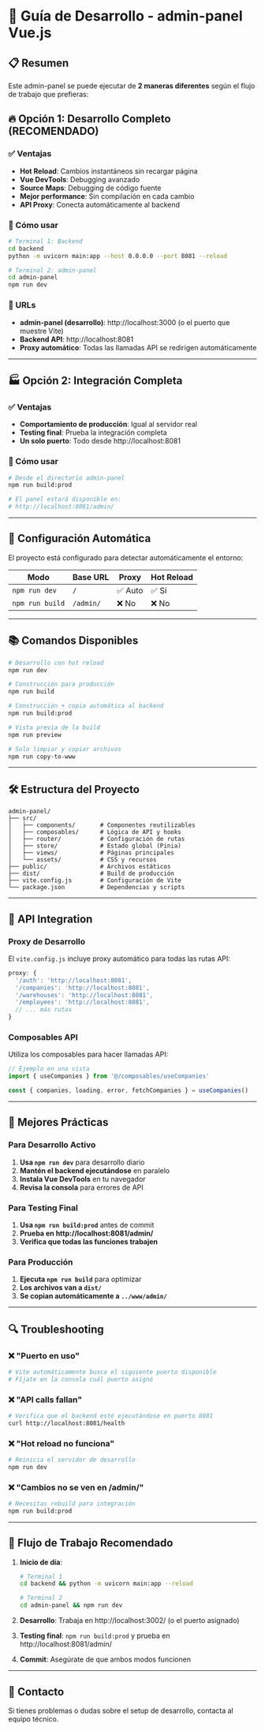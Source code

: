 # 🚀 Guía de Desarrollo - admin-panel Vue.js

## 📋 Resumen

Este admin-panel se puede ejecutar de **2 maneras diferentes** según el flujo de trabajo que prefieras:

## 🔥 Opción 1: Desarrollo Completo (RECOMENDADO)

### ✅ Ventajas
- **Hot Reload**: Cambios instantáneos sin recargar página
- **Vue DevTools**: Debugging avanzado
- **Source Maps**: Debugging de código fuente
- **Mejor performance**: Sin compilación en cada cambio
- **API Proxy**: Conecta automáticamente al backend

### 🚀 Cómo usar

```bash
# Terminal 1: Backend
cd backend
python -m uvicorn main:app --host 0.0.0.0 --port 8081 --reload

# Terminal 2: admin-panel 
cd admin-panel
npm run dev
```

### 📍 URLs
- **admin-panel (desarrollo)**: http://localhost:3000 (o el puerto que muestre Vite)
- **Backend API**: http://localhost:8081
- **Proxy automático**: Todas las llamadas API se redirigen automáticamente

---

## 🏭 Opción 2: Integración Completa

### ✅ Ventajas
- **Comportamiento de producción**: Igual al servidor real
- **Testing final**: Prueba la integración completa
- **Un solo puerto**: Todo desde http://localhost:8081

### 🚀 Cómo usar

```bash
# Desde el directorio admin-panel
npm run build:prod

# El panel estará disponible en:
# http://localhost:8081/admin/
```

---

## 🔧 Configuración Automática

El proyecto está configurado para detectar automáticamente el entorno:

| Modo | Base URL | Proxy | Hot Reload |
|------|----------|-------|------------|
| `npm run dev` | `/` | ✅ Auto | ✅ Sí |
| `npm run build` | `/admin/` | ❌ No | ❌ No |

---

## 📚 Comandos Disponibles

```bash
# Desarrollo con hot reload
npm run dev

# Construcción para producción
npm run build

# Construcción + copia automática al backend
npm run build:prod

# Vista previa de la build
npm run preview

# Solo limpiar y copiar archivos
npm run copy-to-www
```

---

## 🛠️ Estructura del Proyecto

```
admin-panel/
├── src/
│   ├── components/       # Componentes reutilizables
│   ├── composables/      # Lógica de API y hooks
│   ├── router/           # Configuración de rutas
│   ├── store/            # Estado global (Pinia)
│   ├── views/            # Páginas principales
│   └── assets/           # CSS y recursos
├── public/               # Archivos estáticos
├── dist/                 # Build de producción
├── vite.config.js        # Configuración de Vite
└── package.json          # Dependencias y scripts
```

---

## 🔗 API Integration

### Proxy de Desarrollo
El `vite.config.js` incluye proxy automático para todas las rutas API:

```javascript
proxy: {
  '/auth': 'http://localhost:8081',
  '/companies': 'http://localhost:8081',
  '/warehouses': 'http://localhost:8081',
  '/employees': 'http://localhost:8081',
  // ... más rutas
}
```

### Composables API
Utiliza los composables para hacer llamadas API:

```javascript
// Ejemplo en una vista
import { useCompanies } from '@/composables/useCompanies'

const { companies, loading, error, fetchCompanies } = useCompanies()
```

---

## 🎯 Mejores Prácticas

### Para Desarrollo Activo
1. **Usa `npm run dev`** para desarrollo diario
2. **Mantén el backend ejecutándose** en paralelo
3. **Instala Vue DevTools** en tu navegador
4. **Revisa la consola** para errores de API

### Para Testing Final
1. **Usa `npm run build:prod`** antes de commit
2. **Prueba en http://localhost:8081/admin/** 
3. **Verifica que todas las funciones trabajen**

### Para Producción
1. **Ejecuta `npm run build`** para optimizar
2. **Los archivos van a `dist/`**
3. **Se copian automáticamente a `../www/admin/`**

---

## 🔍 Troubleshooting

### ❌ "Puerto en uso"
```bash
# Vite automáticamente busca el siguiente puerto disponible
# Fíjate en la consola cuál puerto asignó
```

### ❌ "API calls fallan"
```bash
# Verifica que el backend esté ejecutándose en puerto 8081
curl http://localhost:8081/health
```

### ❌ "Hot reload no funciona"
```bash
# Reinicia el servidor de desarrollo
npm run dev
```

### ❌ "Cambios no se ven en /admin/"
```bash
# Necesitas rebuild para integración
npm run build:prod
```

---

## 🚀 Flujo de Trabajo Recomendado

1. **Inicio de día**: 
   ```bash
   # Terminal 1
   cd backend && python -m uvicorn main:app --reload
   
   # Terminal 2  
   cd admin-panel && npm run dev
   ```

2. **Desarrollo**: Trabaja en http://localhost:3002/ (o el puerto asignado)

3. **Testing final**: `npm run build:prod` y prueba en http://localhost:8081/admin/

4. **Commit**: Asegúrate de que ambos modos funcionen

---

## 📧 Contacto

Si tienes problemas o dudas sobre el setup de desarrollo, contacta al equipo técnico.
